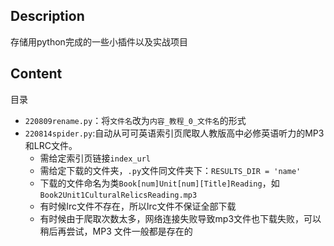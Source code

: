 ## Description
存储用python完成的一些小插件以及实战项目

## Content
目录
- `220809rename.py`：将`文件名`改为`内容_教程_0_文件名`的形式
- `220814spider.py`:自动从可可英语索引页爬取人教版高中必修英语听力的MP3和LRC文件。
  - 需给定索引页链接`index_url`
  - 需给定下载的文件夹，`.py`文件同文件夹下：`RESULTS_DIR = 'name'`
  - 下载的文件命名为类`Book[num]Unit[num][Title]Reading`，如`Book2Unit1CulturalRelicsReading.mp3`
  - 有时候lrc文件不存在，所以lrc文件不保证全部下载
  - 有时候由于爬取次数太多，网络连接失败导致mp3文件也下载失败，可以稍后再尝试，MP3 文件一般都是存在的